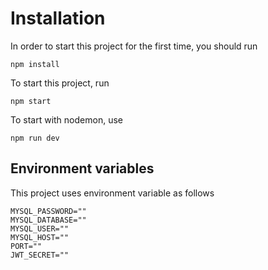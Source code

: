 # Installation
In order to start this project for the first time, you should run
```
npm install
```
To start this project, run
```
npm start
```
To start with nodemon, use
```
npm run dev
```

## Environment variables
This project uses environment variable as follows
```
MYSQL_PASSWORD=""
MYSQL_DATABASE=""
MYSQL_USER=""
MYSQL_HOST=""
PORT=""
JWT_SECRET=""
```


